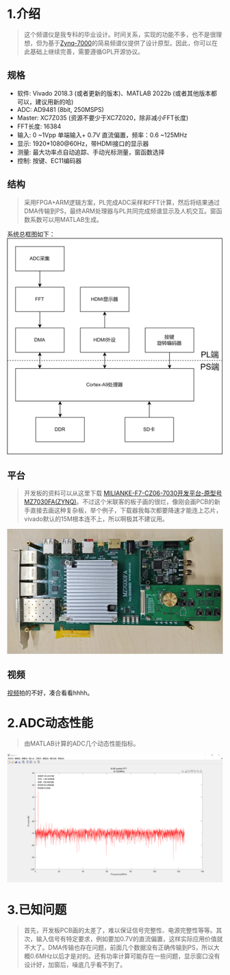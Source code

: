# 1.介绍

> 这个频谱仪是我专科的毕业设计。时间关系，实现的功能不多，也不是很理想，但为基于[Zynq-7000](https://china.xilinx.com/products/silicon-devices/soc/zynq-7000.html#productAdvantages)的简易频谱仪提供了设计原型。因此，你可以在此基础上继续完善，需要遵循GPL开源协议。

## 规格

* 软件: Vivado 2018.3 (或者更新的版本)、MATLAB 2022b (或者其他版本都可以，建议用新的哈)
* ADC: AD9481 (8bit, 250MSPS)
* Master: XC7Z035 (资源不要少于XC7Z020，除非减小FFT长度)
* FFT长度: 16384
* 输入: 0 ~1Vpp 单端输入+ 0.7V 直流偏置，频率：0.6 ~125MHz
* 显示: 1920*1080@60Hz，带HDMI接口的显示器
* 测量: 最大功率点自动追踪、手动光标测量，窗函数选择
* 控制: 按键、EC11编码器

## 结构

> 采用FPGA+ARM逻辑方案，PL完成ADC采样和FFT计算，然后将结果通过DMA传输到PS，最终ARM处理器与PL共同完成频谱显示及人机交互。窗函数系数可以用MATLAB生成。

系统总框图如下：
![Architecture](images/Architecture.png)

## 平台

> 开发板的资料可以从这里下载 [MILIANKE-F7-CZ06-7030开发平台-原型号MZ7030FA(ZYNQ)](https://www.uisrc.com/t-3268.html)。不过这个米联客的板子画的很烂，像刚会画PCB的新手直接去画这种复杂板，举个例子，下载器我每次都要降速才能连上芯片，vivado默认的15M根本连不上，所以啊极其不建议用。

![board](images/board.jpg)

## 视频

[视频](https://space.bilibili.com/1136023700)拍的不好，凑合看看hhhh。

# 2.ADC动态性能

> 由MATLAB计算的ADC几个动态性能指标。

![evaluation](images/evaluation.png)

# 3.已知问题

> 首先，开发板PCB画的太差了，难以保证信号完整性、电源完整性等等。其次，输入信号有特定要求，例如要加0.7V的直流偏置，这样实际应用价值就不大了。DMA传输也存在问题，前面几个数据没有正确传输到PS，所以大概0.6MHz以后才是对的。还有功率计算可能存在一些问题，显示窗口没有设计好，加窗后，噪底几乎看不到了。
